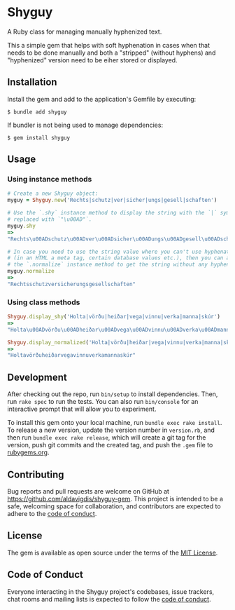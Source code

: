 # Shyguy

A Ruby class for managing manually hyphenized text.

This a simple gem that helps with soft hyphenation in cases when that needs to
be done manually and both a "stripped" (without hyphens) and "hyphenized"
version need to be eiher stored or displayed.

## Installation

Install the gem and add to the application's Gemfile by executing:

    $ bundle add shyguy

If bundler is not being used to manage dependencies:

    $ gem install shyguy


## Usage

### Using instance methods

```ruby
# Create a new Shyguy object:
myguy = Shyguy.new('Rechts|schutz|ver|sicher|ungs|gesell|schaften')

# Use the `.shy` instance method to display the string with the `|` symbol
# replaced with `"\u00AD"`.
myguy.shy
=>
"Rechts\u00ADschutz\u00ADver\u00ADsicher\u00ADungs\u00ADgesell\u00ADschaften"

# In case you need to use the string value where you can't use hyphenation
# (in an HTML a meta tag, certain database values etc.), then you can also use
# the `.normalize` instance method to get the string without any hyphenation.
myguy.normalize
=>
"Rechtsschutzversicherungsgesellschaften"
```

### Using class methods

```ruby
Shyguy.display_shy('Holta|vörðu|heiðar|vega|vinnu|verka|manna|skúr')
=>
"Holta\u00ADvörðu\u00ADheiðar\u00ADvega\u00ADvinnu\u00ADverka\u00ADmanna\u00ADskúr"

Shyguy.display_normalized('Holta|vörðu|heiðar|vega|vinnu|verka|manna|skúr')
=>
"Holtavörðuheiðarvegavinnuverkamannaskúr"
```

## Development

After checking out the repo, run `bin/setup` to install dependencies. Then, run `rake spec` to run the tests. You can also run `bin/console` for an interactive prompt that will allow you to experiment.

To install this gem onto your local machine, run `bundle exec rake install`. To release a new version, update the version number in `version.rb`, and then run `bundle exec rake release`, which will create a git tag for the version, push git commits and the created tag, and push the `.gem` file to [rubygems.org](https://rubygems.org).

## Contributing

Bug reports and pull requests are welcome on GitHub at https://github.com/aldavigdis/shyguy-gem. This project is intended to be a safe, welcoming space for collaboration, and contributors are expected to adhere to the [code of conduct](https://github.com/aldavigdis/shyguy-gem/blob/master/CODE_OF_CONDUCT.md).

## License

The gem is available as open source under the terms of the [MIT License](https://opensource.org/licenses/MIT).

## Code of Conduct

Everyone interacting in the Shyguy project's codebases, issue trackers, chat rooms and mailing lists is expected to follow the [code of conduct](https://github.com/[USERNAME]/shyguy/blob/master/CODE_OF_CONDUCT.md).
